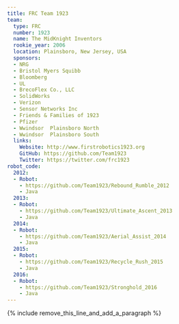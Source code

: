```yaml
---
title: FRC Team 1923
team:
  type: FRC
  number: 1923
  name: The MidKnight Inventors
  rookie_year: 2006
  location: Plainsboro, New Jersey, USA
  sponsors:
  - NRG
  - Bristol Myers Squibb
  - Bloomberg
  - UL
  - BrecoFlex Co., LLC
  - SolidWorks
  - Verizon
  - Sensor Networks Inc
  - Friends & Families of 1923
  - Pfizer
  - Wwindsor  Plainsboro North
  - Wwindsor  Plainsboro South
  links:
    Website: http://www.firstrobotics1923.org
    GitHub: https://github.com/Team1923
    Twitter: https://twitter.com/frc1923
robot_code:
  2012:
  - Robot:
    - https://github.com/Team1923/Rebound_Rumble_2012
    - Java
  2013:
  - Robot:
    - https://github.com/Team1923/Ultimate_Ascent_2013
    - Java
  2014:
  - Robot:
    - https://github.com/Team1923/Aerial_Assist_2014
    - Java
  2015:
  - Robot:
    - https://github.com/Team1923/Recycle_Rush_2015
    - Java
  2016:
  - Robot:
    - https://github.com/Team1923/Stronghold_2016
    - Java
---
```


{% include remove_this_line_and_add_a_paragraph %}